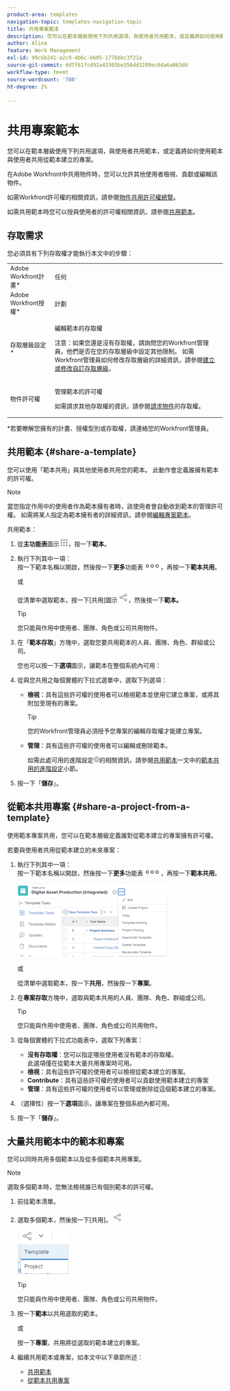 ```yaml
---
product-area: templates
navigation-topic: templates-navigation-topic
title: 共用專案範本
description: 您可以在範本層級使用下列共用選項，與使用者共用範本，或定義將如何使用範本與使用者共用從範本建立的專案。
author: Alina
feature: Work Management
exl-id: 99c6b241-a2c9-4b6c-b605-177bbbc3f21a
source-git-commit: dd7f61fcd92a43303be356dd3209ec6da6a063dd
workflow-type: tm+mt
source-wordcount: '780'
ht-degree: 2%

---
```


# 共用專案範本

您可以在範本層級使用下列共用選項，與使用者共用範本，或定義將如何使用範本與使用者共用從範本建立的專案。

在Adobe Workfront中共用物件時，您可以允許其他使用者檢視、貢獻或編輯該物件。

如需Workfront許可權的相關資訊，請參閱[物件共用許可權總覽](../../../workfront-basics/grant-and-request-access-to-objects/sharing-permissions-on-objects-overview.md)。

如需共用範本時您可以授與使用者的許可權相關資訊，請參閱[共用範本](../../../workfront-basics/grant-and-request-access-to-objects/share-a-template.md)。

## 存取需求

您必須具有下列存取權才能執行本文中的步驟：

<table style="table-layout:auto"> 
 <col> 
 <col> 
 <tbody> 
  <tr> 
   <td role="rowheader">Adobe Workfront計畫*</td> 
   <td> <p>任何 </p> </td> 
  </tr> 
  <tr> 
   <td role="rowheader">Adobe Workfront授權*</td> 
   <td> <p>計劃 </p> </td> 
  </tr> 
  <tr> 
   <td role="rowheader">存取層級設定*</td> 
   <td> <p>編輯範本的存取權</p> <p>注意：如果您還是沒有存取權，請詢問您的Workfront管理員，他們是否在您的存取層級中設定其他限制。 如需Workfront管理員如何修改存取層級的詳細資訊，請參閱<a href="../../../administration-and-setup/add-users/configure-and-grant-access/create-modify-access-levels.md" class="MCXref xref">建立或修改自訂存取層級</a>。</p> </td> 
  </tr> 
  <tr> 
   <td role="rowheader">物件許可權</td> 
   <td> <p>管理範本的許可權</p> <p>如需請求其他存取權的資訊，請參閱<a href="../../../workfront-basics/grant-and-request-access-to-objects/request-access.md" class="MCXref xref">請求物件</a>的存取權。</p> </td> 
  </tr> 
 </tbody> 
</table>

&#42;若要瞭解您擁有的計畫、授權型別或存取權，請連絡您的Workfront管理員。

## 共用範本 {#share-a-template}

您可以使用「範本共用」與其他使用者共用您的範本。 此動作會定義誰擁有範本的許可權。

>[!NOTE]
>
>當您指定作用中的使用者作為範本擁有者時，該使用者會自動收到範本的管理許可權。 如需將某人指定為範本擁有者的詳細資訊，請參閱[編輯專案範本](../../../manage-work/projects/create-and-manage-templates/edit-templates.md)。

共用範本：

1. 從&#x200B;**主功能表**&#x200B;圖示![](assets/main-menu-icon.png)，按一下&#x200B;**範本**。

1. 執行下列其中一項：\
   按一下範本名稱以開啟，然後按一下&#x200B;**更多**&#x200B;功能表![](assets/qs-more-icon-on-an-object.png)，再按一下&#x200B;**範本共用**。

   或

   從清單中選取範本，按一下[共用]圖示![](assets/share-icon.png)，然後按一下&#x200B;**範本。**

   >[!TIP]
   >
   >您只能與作用中使用者、團隊、角色或公司共用物件。

1. 在「**範本存取**」方塊中，選取您要共用範本的人員、團隊、角色、群組或公司。

   您也可以按一下&#x200B;**選項**&#x200B;圖示，讓範本在整個系統內可用：

1. 從與您共用之每個實體的下拉式選單中，選取下列選項：

   * **檢視**：具有這些許可權的使用者可以檢視範本並使用它建立專案，或將其附加至現有的專案。

     >[!TIP]
     >
     >您的Workfront管理員必須授予您專案的編輯存取權才能建立專案。

   * **管理**：具有這些許可權的使用者可以編輯或刪除範本。

     如需此處可用的進階設定![](assets/gear-icon-in-access-levels.png)的相關資訊，請參閱[共用範本](../../../workfront-basics/grant-and-request-access-to-objects/share-a-template.md)一文中的[範本共用的進階設定](../../../workfront-basics/grant-and-request-access-to-objects/share-a-template.md#template-permissions)小節。

1. 按一下「**儲存**」。

## 從範本共用專案 {#share-a-project-from-a-template}

使用範本專案共用，您可以在範本層級定義誰對從範本建立的專案擁有許可權。

若要與使用者共用從範本建立的未來專案：

1. 執行下列其中一項：\
   按一下範本名稱以開啟，然後按一下&#x200B;**更多**&#x200B;功能表![](assets/qs-more-icon-on-an-object.png)，再按一下&#x200B;**範本共用**。

   ![從範本共用專案](assets/project-sharing-on-template-nwe-2022-350x172.png)

   或

   從清單中選取範本，按一下&#x200B;**共用**，然後按一下&#x200B;**專案**。

1. 在&#x200B;**專案存取**&#x200B;方塊中，選取與範本共用的人員、團隊、角色、群組或公司。

   >[!TIP]
   >
   >您只能與作用中使用者、團隊、角色或公司共用物件。

1. 從每個實體的下拉式功能表中，選取下列專案：

   * **沒有存取權**：您可以指定哪些使用者沒有範本的存取權。\
     此選項僅在從範本大量共用專案時可用。 
   * **檢視**：具有這些許可權的使用者可以檢視從範本建立的專案。
   * **Contribute**：具有這些許可權的使用者可以貢獻使用範本建立的專案 
   * **管理**：具有這些許可權的使用者可以管理或刪除從這個範本建立的專案。

1. （選擇性）按一下&#x200B;**選項**&#x200B;圖示，讓專案在整個系統內都可用。
1. 按一下「**儲存**」。

<!--
<div data-mc-conditions="QuicksilverOrClassic.Draft mode">
<h3>Overview of project sharing from other sources</h3>
<p>You may already have been assigned access to projects from other areas of Workfront. <br>You may have been assigned access to projects from the following areas: </p>
<ul>
<li>When a project is created<br>For more information about sharing projects when the project is created, see the "Access" section in <a href="../../../manage-work/projects/manage-projects/edit-projects.md" class="MCXref xref">Edit projects</a>.</li>
<li>When your Workfront administrator sets user access levels<br>For more information about setting access levels, see <a href="../../../administration-and-setup/add-users/configure-and-grant-access/create-modify-access-levels.md" class="MCXref xref">Create or modify custom access levels</a>.</li>
<li>When using the project access template</li>
</ul>
<p>When using the Template Project Sharing feature, if a user's access to a project is View, but you set the access permissions for Template Project Sharing to Manage, the user will have Manage permission for every project created using this specific template. The user will only have View permission for the other projects they are on.</p>
</div>
-->

## 大量共用範本中的範本和專案

您可以同時共用多個範本以及從多個範本共用專案。

>[!NOTE]
>
>選取多個範本時，您無法檢視誰已有個別範本的許可權。

1. 前往範本清單。
1. 選取多個範本，然後按一下[共用]。![](assets/share-icon.png)

   ![大量共用範本或專案](assets/share-templates-projects-in-bulk-link-in-toolbar-nwe-2022.png)

   >[!TIP]
   >
   >您只能與作用中使用者、團隊、角色或公司共用物件。

1. 按一下&#x200B;**範本**&#x200B;以共用選取的範本。

   或

   按一下&#x200B;**專案**，共用將從選取的範本建立的專案。

1. 繼續共用範本或專案，如本文中以下章節所述：

   * [共用範本](#share-a-template)
   * [從範本共用專案](#share-a-project-from-a-template)
